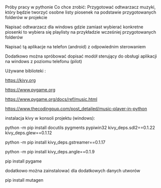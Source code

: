 Próby pracy w pythonie
Co chce zrobić:
Przygotować odtwarzacz muzyki, który będzie tworzyć osobne listy piosenek na podstawie przygotowanych folderów w 
projekcie

Napisać odtwarzacz dla windows gdzie zamiast wybierać konkretne piosenki to wybiera się playlisty na przykładzie 
wcześniej przygotowanych folderów

Napisać tą aplikacje na telefon (android) z odpowiednim sterowaniem

Dodatkowo można spróbować dopisać modół sterujący do obsługi aplikacji na windows z poziomu telefonu (pilot)

Uźywane biblioteki : 

https://kivy.org

https://www.pygame.org

https://www.pygame.org/docs/ref/music.html

https://www.thecodingpup.com/post_detailed/music-player-in-python

instalacja kivy w konsoli projektu (windows): 

python -m pip install docutils pygments pypiwin32 kivy_deps.sdl2==0.1.22 kivy_deps.glew==0.1.12

python -m pip install kivy_deps.gstreamer==0.1.17

python -m pip install kivy_deps.angle==0.1.9

pip install pygame

dodatkowo można zainstalować dla dodatkowych danych utworów

pip install mutagen


